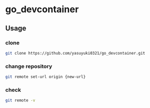 # go_devcontainer

## Usage

### clone

```sh
git clone https://github.com/yasuyuki0321/go_devcontainer.git
```

### change repository

```sh
git remote set-url origin {new-url}
```

### check

```sh
git remote -v
```
